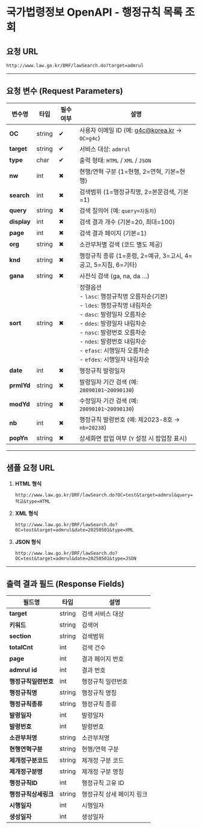 # 국가법령정보 OpenAPI - 행정규칙 목록 조회

## 요청 URL

```
http://www.law.go.kr/DRF/lawSearch.do?target=admrul
```

---

## 요청 변수 (Request Parameters)

| 변수명         | 타입     | 필수 여부 | 설명                                                                                                                                                                                                            |
| ----------- | ------ | ----- | ------------------------------------------------------------------------------------------------------------------------------------------------------------------------------------------------------------- |
| **OC**      | string | ✔     | 사용자 이메일 ID (예: [g4c@korea.kr](mailto:g4c@korea.kr) → `OC=g4c`)                                                                                                                                                |
| **target**  | string | ✔     | 서비스 대상: `admrul`                                                                                                                                                                                              |
| **type**    | char   | ✔     | 출력 형태: `HTML` / `XML` / `JSON`                                                                                                                                                                                |
| **nw**      | int    | ✖     | 현행/연혁 구분 (1=현행, 2=연혁, 기본=현행)                                                                                                                                                                                  |
| **search**  | int    | ✖     | 검색범위 (1=행정규칙명, 2=본문검색, 기본=1)                                                                                                                                                                                  |
| **query**   | string | ✖     | 검색 질의어 (예: `query=자동차`)                                                                                                                                                                                       |
| **display** | int    | ✖     | 검색 결과 개수 (기본=20, 최대=100)                                                                                                                                                                                      |
| **page**    | int    | ✖     | 검색 결과 페이지 (기본=1)                                                                                                                                                                                              |
| **org**     | string | ✖     | 소관부처별 검색 (코드 별도 제공)                                                                                                                                                                                           |
| **knd**     | string | ✖     | 행정규칙 종류 (1=훈령, 2=예규, 3=고시, 4=공고, 5=지침, 6=기타)                                                                                                                                                                  |
| **gana**    | string | ✖     | 사전식 검색 (ga, na, da …)                                                                                                                                                                                         |
| **sort**    | string | ✖     | 정렬옵션 <br> - `lasc`: 행정규칙명 오름차순(기본)<br> - `ldes`: 행정규칙명 내림차순<br> - `dasc`: 발령일자 오름차순<br> - `ddes`: 발령일자 내림차순<br> - `nasc`: 발령번호 오름차순<br> - `ndes`: 발령번호 내림차순<br> - `efasc`: 시행일자 오름차순<br> - `efdes`: 시행일자 내림차순 |
| **date**    | int    | ✖     | 행정규칙 발령일자                                                                                                                                                                                                     |
| **prmlYd**  | string | ✖     | 발령일자 기간 검색 (예: `20090101~20090130`)                                                                                                                                                                           |
| **modYd**   | string | ✖     | 수정일자 기간 검색 (예: `20090101~20090130`)                                                                                                                                                                           |
| **nb**      | int    | ✖     | 행정규칙 발령번호 (예: 제2023-8호 → `nb=20238`)                                                                                                                                                                          |
| **popYn**   | string | ✖     | 상세화면 팝업 여부 (`Y` 설정 시 팝업창 표시)                                                                                                                                                                                  |

---

## 샘플 요청 URL

1. **HTML 형식**

   ```
   http://www.law.go.kr/DRF/lawSearch.do?OC=test&target=admrul&query=학교&type=HTML
   ```

2. **XML 형식**

   ```
   http://www.law.go.kr/DRF/lawSearch.do?OC=test&target=admrul&date=20250501&type=XML
   ```

3. **JSON 형식**

   ```
   http://www.law.go.kr/DRF/lawSearch.do?OC=test&target=admrul&date=20250501&type=JSON
   ```

---

## 출력 결과 필드 (Response Fields)

| 필드명           | 타입     | 설명             |
| ------------- | ------ | -------------- |
| **target**    | string | 검색 서비스 대상      |
| **키워드**       | string | 검색어            |
| **section**   | string | 검색범위           |
| **totalCnt**  | int    | 검색 건수          |
| **page**      | int    | 결과 페이지 번호      |
| **admrul id** | int    | 결과 번호          |
| **행정규칙일련번호**  | int    | 행정규칙 일련번호      |
| **행정규칙명**     | string | 행정규칙 명칭        |
| **행정규칙종류**    | string | 행정규칙 종류        |
| **발령일자**      | int    | 발령일자           |
| **발령번호**      | int    | 발령번호           |
| **소관부처명**     | string | 소관부처명          |
| **현행연혁구분**    | string | 현행/연혁 구분       |
| **제개정구분코드**   | string | 제개정 구분 코드      |
| **제개정구분명**    | string | 제개정 구분 명칭      |
| **행정규칙ID**    | int    | 행정규칙 고유 ID     |
| **행정규칙상세링크**  | string | 행정규칙 상세 페이지 링크 |
| **시행일자**      | int    | 시행일자           |
| **생성일자**      | int    | 생성일자           |
